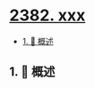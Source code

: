 # [2382. xxx](https://github.com/Tdahuyou/TNotes.leetcode/tree/main/notes/2382.%20xxx)

<!-- region:toc -->

- [1. 📝 概述](#1--概述)

<!-- endregion:toc -->

## 1. 📝 概述
